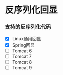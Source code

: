# 反序列化回显

### 支持的反序列化代码
- [x] Linux通用回显
- [x] Spring回显
- [ ] Tomcat 6
- [ ] Tomcat 7
- [ ] Tomcat 8
- [ ] Tomcat 9
